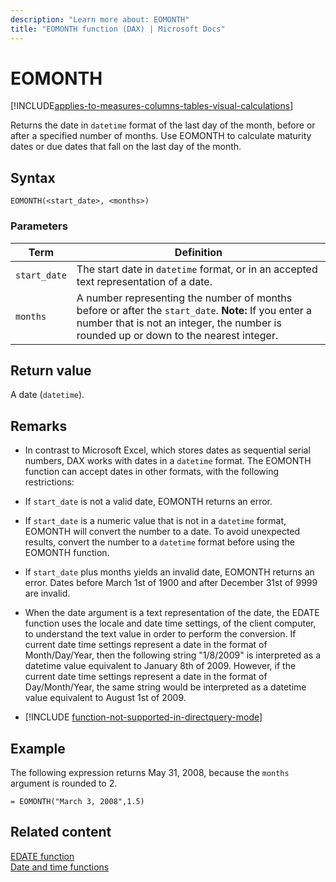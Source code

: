 ```yaml
---
description: "Learn more about: EOMONTH"
title: "EOMONTH function (DAX) | Microsoft Docs"
---
```

# EOMONTH

[!INCLUDE[applies-to-measures-columns-tables-visual-calculations](includes/applies-to-measures-columns-tables-visual-calculations.md)]

Returns the date in `datetime` format of the last day of the month, before or after a specified number of months. Use EOMONTH to calculate maturity dates or due dates that fall on the last day of the month.  
  
## Syntax  
  
```dax
EOMONTH(<start_date>, <months>)  
```
  
### Parameters  
  
|Term|Definition|  
|--------|--------------|  
|`start_date`|The start date in `datetime` format, or in an accepted text representation of a date.|  
|`months`|A number representing the number of months before or after the `start_date`. **Note:** If you enter a number that is not an integer, the number is rounded up or down to the nearest integer.|  
  
## Return value

A date (`datetime`).  
  
## Remarks

- In contrast to Microsoft Excel, which stores dates as sequential serial numbers, DAX works with dates in a `datetime` format. The EOMONTH function can accept dates in other formats, with the following restrictions:  
  
- If `start_date` is not a valid date, EOMONTH returns an error.  
  
- If `start_date` is a numeric value that is not in a `datetime` format, EOMONTH will convert the number to a date. To avoid unexpected results, convert the number to a `datetime` format before using the EOMONTH function.  
  
- If `start_date` plus months yields an invalid date, EOMONTH returns an error. Dates before March 1st of 1900 and after December 31st of 9999 are invalid.  
  
- When the date argument is a text representation of the date, the EDATE function uses the locale and date time settings, of the client computer, to understand the text value in order to perform the conversion. If current date time settings represent a date in the format of Month/Day/Year, then the following string "1/8/2009" is interpreted as a datetime value equivalent to January 8th of 2009. However, if the current date time settings represent a date in the format of Day/Month/Year, the same string would be interpreted as a datetime value equivalent to August 1st of 2009.  
  
- [!INCLUDE [function-not-supported-in-directquery-mode](includes/function-not-supported-in-directquery-mode.md)]
  
## Example

The following expression returns May 31, 2008, because the `months` argument is rounded to 2.  
  
```dax
= EOMONTH("March 3, 2008",1.5)  
```
  
## Related content

[EDATE function](edate-function-dax.md)  
[Date and time functions](date-and-time-functions-dax.md)  

